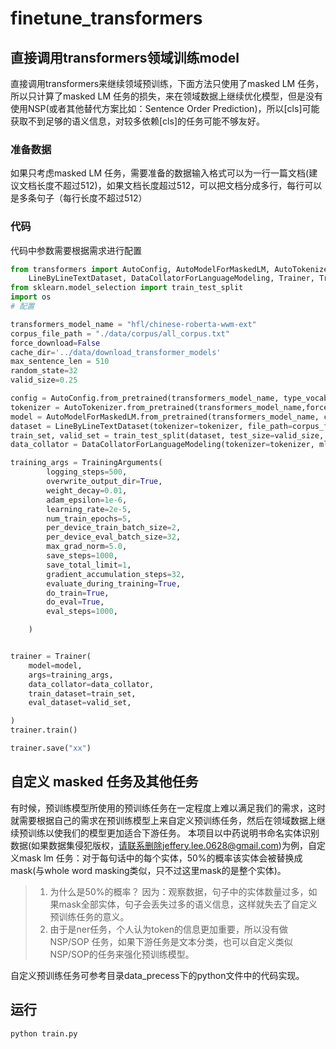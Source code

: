 # finetune_transformers



## 直接调用transformers领域训练model

直接调用transformers来继续领域预训练，下面方法只使用了masked LM 任务，所以只计算了masked LM 任务的损失，来在领域数据上继续优化模型，但是没有使用NSP(或者其他替代方案比如：Sentence Order Prediction)，所以[cls]可能获取不到足够的语义信息，对较多依赖[cls]的任务可能不够友好。

### 准备数据

如果只考虑masked LM 任务，需要准备的数据输入格式可以为一行一篇文档(建议文档长度不超过512)，如果文档长度超过512，可以把文档分成多行，每行可以是多条句子（每行长度不超过512）

### 代码

代码中参数需要根据需求进行配置

```python
from transformers import AutoConfig, AutoModelForMaskedLM, AutoTokenizer, \
    LineByLineTextDataset, DataCollatorForLanguageModeling, Trainer, TrainingArguments,RobertaConfig
from sklearn.model_selection import train_test_split
import os
# 配置

transformers_model_name = "hfl/chinese-roberta-wwm-ext"
corpus_file_path = "./data/corpus/all_corpus.txt"
force_download=False
cache_dir='../data/download_transformer_models'
max_sentence_len = 510
random_state=32
valid_size=0.25

config = AutoConfig.from_pretrained(transformers_model_name, type_vocab_size=2,force_download=force_download,cache_dir=cache_dir)
tokenizer = AutoTokenizer.from_pretrained(transformers_model_name,force_download=force_download,cache_dir=cache_dir )
model = AutoModelForMaskedLM.from_pretrained(transformers_model_name, config=config,force_download=force_download,cache_dir=cache_dir)
dataset = LineByLineTextDataset(tokenizer=tokenizer, file_path=corpus_file_path, block_size=max_sentence_len )
train_set, valid_set = train_test_split(dataset, test_size=valid_size, random_state=random_state)
data_collator = DataCollatorForLanguageModeling(tokenizer=tokenizer, mlm=True, mlm_probability=0.15)

training_args = TrainingArguments(
        logging_steps=500,
        overwrite_output_dir=True,
        weight_decay=0.01,
        adam_epsilon=1e-6,
        learning_rate=2e-5,
        num_train_epochs=5,
        per_device_train_batch_size=2,
        per_device_eval_batch_size=32,
        max_grad_norm=5.0,
        save_steps=1000,
        save_total_limit=1,
        gradient_accumulation_steps=32,
        evaluate_during_training=True,
        do_train=True,
        do_eval=True,
        eval_steps=1000,

    )


trainer = Trainer(
    model=model,
    args=training_args,
    data_collator=data_collator,
    train_dataset=train_set,
    eval_dataset=valid_set,

)
trainer.train()

trainer.save("xx")
```

## 自定义 masked 任务及其他任务

有时候，预训练模型所使用的预训练任务在一定程度上难以满足我们的需求，这时就需要根据自己的需求在预训练模型上来自定义预训练任务，然后在领域数据上继续预训练以使我们的模型更加适合下游任务。
本项目以中药说明书命名实体识别数据(如果数据集侵犯版权，请联系删除jeffery.lee.0628@gmail.com)为例，自定义mask lm 任务：对于每句话中的每个实体，50%的概率该实体会被替换成mask(与whole word masking类似，只不过这里mask的是整个实体)。
> 1. 为什么是50%的概率？
     因为：观察数据，句子中的实体数量过多，如果mask全部实体，句子会丢失过多的语义信息，这样就失去了自定义预训练任务的意义。
> 2. 由于是ner任务，个人认为token的信息更加重要，所以没有做NSP/SOP 任务，如果下游任务是文本分类，也可以自定义类似NSP/SOP的任务来强化预训练模型。

自定义预训练任务可参考目录data_precess下的python文件中的代码实现。

## 运行
```python
python train.py
```









